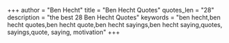 +++
author = "Ben Hecht"
title = "Ben Hecht Quotes"
quotes_len = "28"
description = "the best 28 Ben Hecht Quotes"
keywords = "ben hecht,ben hecht quotes,ben hecht quote,ben hecht sayings,ben hecht saying,quotes, sayings,quote, saying, motivation"
+++
